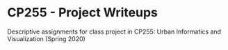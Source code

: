 # CP255 - Project Writeups
Descriptive assignments for class project in CP255: Urban Informatics and Visualization (Spring 2020)
